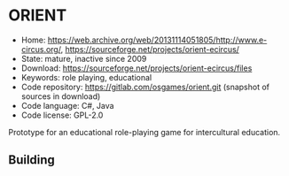 # ORIENT

- Home: https://web.archive.org/web/20131114051805/http://www.e-circus.org/, https://sourceforge.net/projects/orient-ecircus/
- State: mature, inactive since 2009
- Download: https://sourceforge.net/projects/orient-ecircus/files
- Keywords: role playing, educational
- Code repository: https://gitlab.com/osgames/orient.git (snapshot of sources in download)
- Code language: C#, Java
- Code license: GPL-2.0

Prototype for an educational role-playing game for intercultural education.

## Building
